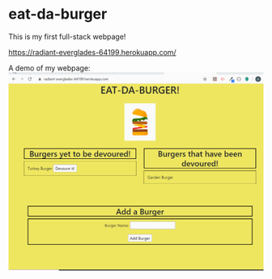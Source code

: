 # eat-da-burger 

This is my first full-stack webpage!

https://radiant-everglades-64199.herokuapp.com/

A demo of my webpage:
![add-emp](https://github.com/ald2424/eat-da-burger/blob/master/public/assets/images/webGif.gif)

